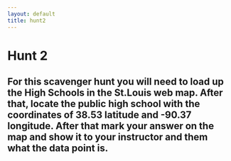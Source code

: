 ```yaml
---
layout: default
title: hunt2
---
```


# Hunt 2

## For this scavenger hunt you will need to load up the High Schools in the St.Louis web map. After that, locate the public high school with the coordinates of 38.53 latitude and -90.37 longitude. After that mark your answer on the map and show it to your instructor and them what the data point is.
